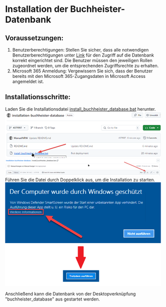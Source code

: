 # Installation der Buchheister-Datenbank
## Voraussetzungen:
1. Benutzerberechtigungen: Stellen Sie sicher, dass alle notwendigen Benutzerberechtigungen unter [Link](https://buchheistermarketing.sharepoint.com/sites/buchheister_sharepoint_database/_layouts/15/user.aspx?showLimitedAccessUsers=true) für den Zugriff auf die Datenbank korrekt eingerichtet sind. Die Benutzer müssen den jeweiligen Rollen zugeordnet werden, um die entsprechenden Zugriffsrechte zu erhalten. 
2. Microsoft 365 Anmeldung: Vergewissern Sie sich, dass der Benutzer bereits mit den Microsoft 365-Zugangsdaten in Microsoft Access angemeldet ist.
## Installationsschritte:
Laden Sie die Installationsdatei [install_buchheister_database.bat](https://github.com/ManuelNRW/installation-buchheister-database/blob/437f997e36bd1e8caac77b8e87de27f188886346/install_buchhesiter_database.bat) herunter.
![Anleitung1](https://github.com/ManuelNRW/installation-buchheister-database/raw/main/inst1.png)
![Anleitung2](https://github.com/ManuelNRW/installation-buchheister-database/raw/main/inst2.png)
Führen Sie die Datei durch Doppelklick aus, um die Installation zu starten.
![Anleitung3](https://github.com/ManuelNRW/installation-buchheister-database/raw/main/inst3.png)

Anschließend kann die Datenbank von der Desktopverknüpfung "buchheister_database" aus gestartet werden.
